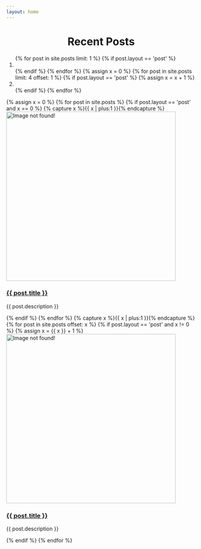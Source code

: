 ```yaml
---
layout: home
---
```


<style>
.carousel .left {
    background-color: blue;
}
</style>

<center><h1>Recent Posts</h1></center>
<div id="carousel" class="carousel slide">
    <ol class="carousel-indicators">
        {% for post in site.posts limit: 1 %}
          {% if post.layout == 'post' %}
            <li data-target="#carousel" data-slide-to="0" class="active"></li>
          {% endif %}
        {% endfor %}
        {% assign x = 0 %}
        {% for post in site.posts limit: 4 offset: 1 %}
          {% if post.layout == 'post' %}
            {% assign x = x + 1 %}
            <li data-target="#carousel" data-slide-to="{{ x }}"></li>
          {% endif %}
        {% endfor %}
    </ol>
    <div class="carousel-inner">
        {% assign x = 0 %}
        {% for post in site.posts %}
          {% if post.layout == 'post' and x == 0 %}
            {% capture x %}{{ x | plus:1 }}{% endcapture %}
            <div class="item active">
                <a href="{{ post.url }}"><img style="height:450px;" src="{{ post.img }}" alt="Image not found!"></a>
                <div class="carousel-caption">
                    <h3><a href="{{ post.url }}">{{ post.title }}</a></h3>
                    <p>{{ post.description }}</p>
                </div>
            </div>
          {% endif %}
        {% endfor %}
        {% capture x %}{{ x | plus:1 }}{% endcapture %}
        {% for post in site.posts offset: x %}
          {% if post.layout == 'post' and x != 0 %}
            {% assign x = {{ x }} + 1 %}
            <div class="item">
                <a href="{{ post.url }}"><img style="height:450px;" src="{{ post.img }}" alt="Image not found!"></a>
                <div class="carousel-caption">
                    <h3><a href="{{ post.url }}">{{ post.title }}</a></h3>
                    <p>{{ post.description }}</p>
                </div>
            </div>
          {% endif %}
        {% endfor %}
    </div>
    <a class="carousel-control left" href="#carousel" data-slide="prev">
        <span class="glyphicon glyphicon-chevron-left"></span>
    </a>
    <a class="carousel-control right" href="#carousel" data-slide="next">
        <span class="glyphicon glyphicon-chevron-right"></span>
    </a>
</div>

